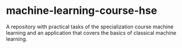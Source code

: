 # machine-learning-course-hse
A repository with practical tasks of the specialization course machine learning and an application that covers the basics of classical machine learning.
